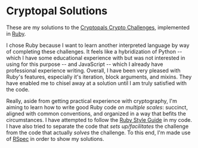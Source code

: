 # Cryptopal Solutions

These are my solutions to the [Cryptopals Crypto Challenges](https://cryptopals.com/), implemented in [Ruby](https://www.ruby-lang.org/en/).

I chose Ruby because I want to learn another interpreted language by way of completing these challenges.
It feels like a hybridization of Python -- which I have some educational experience with but was not interested in using for this purpose --
and JavaScript -- which I already have professional experience writing. Overall, I have been very pleased with Ruby's features, especially
it's iteration, block arguments, and mixins. They have enabled me to chisel away at a solution until I am truly satisfied with the code.

Really, aside from getting practical experience with cryptography, I'm aiming to learn how to write good Ruby code *on multiple scales*:
succinct, aligned with common conventions, and organized in a way that befits the circumstances. I have attempted to follow the [Ruby Style Guide](https://rubystyle.guide/)
in my code. I have also tried to separate the code that *sets up/facilitates* the challenge from the code that actually *solves* the challenge. To this end, I'm made use of
[RSpec](https://rspec.info/) in order to show my solutions.
